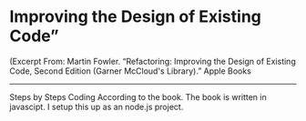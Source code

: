 # Improving the Design of Existing Code”

(Excerpt From: Martin Fowler. “Refactoring: Improving the Design of Existing Code, Second Edition (Garner McCloud's Library).” Apple Books

-------

Steps by Steps Coding According to the book. The book is written in javascipt. I setup this up as an node.js project.
